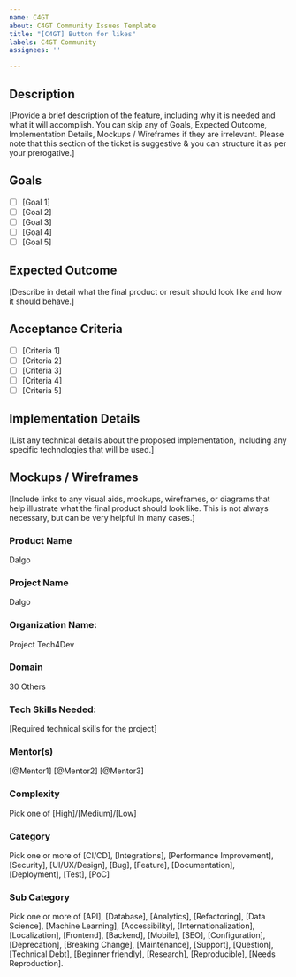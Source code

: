 ```yaml
---
name: C4GT
about: C4GT Community Issues Template
title: "[C4GT] Button for likes"
labels: C4GT Community
assignees: ''

---
```


## Description
[Provide a brief description of the feature, including why it is needed and what it will accomplish. You can skip any of Goals, Expected Outcome, Implementation Details, Mockups / Wireframes if they are irrelevant. Please note that this section of the ticket is suggestive & you can structure it as per your prerogative.]

## Goals
- [ ] [Goal 1]
- [ ] [Goal 2]
- [ ] [Goal 3]
- [ ] [Goal 4]
- [ ] [Goal 5]

## Expected Outcome
[Describe in detail what the final product or result should look like and how it should behave.]

## Acceptance Criteria
- [ ] [Criteria 1]
- [ ] [Criteria 2]
- [ ] [Criteria 3]
- [ ] [Criteria 4]
- [ ] [Criteria 5]

## Implementation Details
[List any technical details about the proposed implementation, including any specific technologies that will be used.]

## Mockups / Wireframes
[Include links to any visual aids, mockups, wireframes, or diagrams that help illustrate what the final product should look like. This is not always necessary, but can be very helpful in many cases.]


### Product Name
Dalgo


### Project Name
Dalgo


### Organization Name:
Project Tech4Dev

### Domain
30 Others

### Tech Skills Needed:
[Required technical skills for the project]

### Mentor(s)
[@Mentor1] [@Mentor2] [@Mentor3]

### Complexity
Pick one of [High]/[Medium]/[Low]

### Category
Pick one or more of [CI/CD], [Integrations], [Performance Improvement], [Security], [UI/UX/Design], [Bug], [Feature], [Documentation], [Deployment], [Test], [PoC]

### Sub Category
Pick one or more of [API], [Database], [Analytics], [Refactoring], [Data Science], [Machine Learning], [Accessibility], [Internationalization], [Localization], [Frontend], [Backend], [Mobile], [SEO], [Configuration], [Deprecation], [Breaking Change], [Maintenance], [Support], [Question], [Technical Debt], [Beginner friendly], [Research], [Reproducible], [Needs Reproduction].